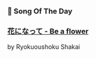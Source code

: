 ### 🎵 Song Of The Day

### [花になって - Be a flower](https://open.spotify.com/track/2EmkTBTh964LQen4Vz0svg)

by Ryokuoushoku Shakai
